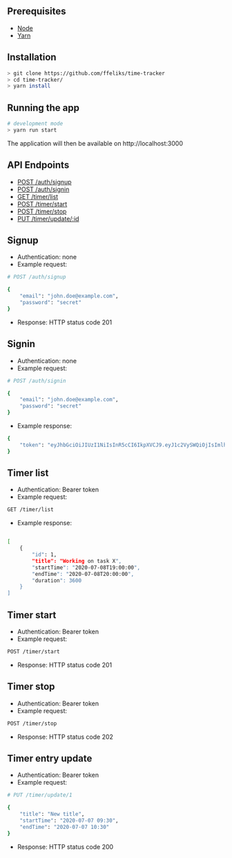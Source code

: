 ## Prerequisites
* [Node](https://nodejs.org/)
* [Yarn](https://yarnpkg.com/)

## Installation
```bash
> git clone https://github.com/ffeliks/time-tracker
> cd time-tracker/
> yarn install
```

## Running the app
```bash
# development mode
> yarn run start
```

The application will then be available on http://localhost:3000

## API Endpoints
 * [POST /auth/signup](#signup)
 * [POST /auth/signin](#signin)
 * [GET /timer/list](#timer-list)
 * [POST /timer/start](#timer-start)
 * [POST /timer/stop](#timer-stop)
 * [PUT /timer/update/:id](#timer-entry-update)

## Signup
* Authentication: none
* Example request:
```bash
# POST /auth/signup

{
    "email": "john.doe@example.com",
    "password": "secret"
}
```
* Response: HTTP status code 201

## Signin
* Authentication: none
* Example request:
```bash
# POST /auth/signin

{
    "email": "john.doe@example.com",
    "password": "secret"
}
```
* Example response:
```bash
{
    "token": "eyJhbGciOiJIUzI1NiIsInR5cCI6IkpXVCJ9.eyJ1c2VySWQiOjIsImlhdCI6MTU5NDIzNTMwMywiZXhwIjoxNTk0MjM4OTAzfQ.nbDcUwG38u94p9uUlC01mTT1LUvTNL5LFFFFyjLUBkk"
}
```
## Timer list
* Authentication: Bearer token
* Example request:
```bash
GET /timer/list
```
* Example response:
```bash

[
    {
        "id": 1,
        "title": "Working on task X",
        "startTime": "2020-07-08T19:00:00",
        "endTime": "2020-07-08T20:00:00",
        "duration": 3600
    }
]
```
## Timer start
* Authentication: Bearer token
* Example request:
```bash
POST /timer/start
```
* Response: HTTP status code 201

## Timer stop
* Authentication: Bearer token
* Example request:
```bash
POST /timer/stop
```
* Response: HTTP status code 202
## Timer entry update
* Authentication: Bearer token
* Example request:
```bash
# PUT /timer/update/1

{
    "title": "New title",
    "startTime": "2020-07-07 09:30",
    "endTime": "2020-07-07 10:30"
}
```
* Response: HTTP status code 200